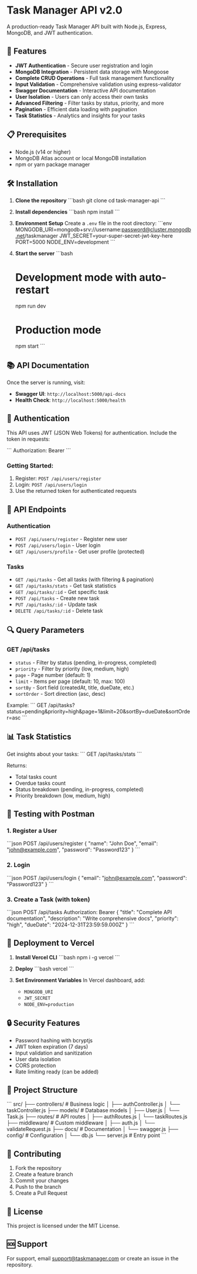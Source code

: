 # Task Manager API v2.0

A production-ready Task Manager API built with Node.js, Express, MongoDB, and JWT authentication.

## 🚀 Features

- **JWT Authentication** - Secure user registration and login
- **MongoDB Integration** - Persistent data storage with Mongoose
- **Complete CRUD Operations** - Full task management functionality
- **Input Validation** - Comprehensive validation using express-validator
- **Swagger Documentation** - Interactive API documentation
- **User Isolation** - Users can only access their own tasks
- **Advanced Filtering** - Filter tasks by status, priority, and more
- **Pagination** - Efficient data loading with pagination
- **Task Statistics** - Analytics and insights for your tasks

## 📋 Prerequisites

- Node.js (v14 or higher)
- MongoDB Atlas account or local MongoDB installation
- npm or yarn package manager

## 🛠️ Installation

1. **Clone the repository**
   \`\`\`bash
   git clone <your-repo-url>
   cd task-manager-api
   \`\`\`

2. **Install dependencies**
   \`\`\`bash
   npm install
   \`\`\`

3. **Environment Setup**
   Create a `.env` file in the root directory:
   \`\`\`env
   MONGODB_URI=mongodb+srv://username:password@cluster.mongodb.net/taskmanager
   JWT_SECRET=your-super-secret-jwt-key-here
   PORT=5000
   NODE_ENV=development
   \`\`\`

4. **Start the server**
   \`\`\`bash
   # Development mode with auto-restart
   npm run dev
   
   # Production mode
   npm start
   \`\`\`

## 📚 API Documentation

Once the server is running, visit:
- **Swagger UI**: `http://localhost:5000/api-docs`
- **Health Check**: `http://localhost:5000/health`

## 🔐 Authentication

This API uses JWT (JSON Web Tokens) for authentication. Include the token in requests:

\`\`\`
Authorization: Bearer <your-jwt-token>
\`\`\`

### Getting Started:
1. Register: `POST /api/users/register`
2. Login: `POST /api/users/login`
3. Use the returned token for authenticated requests

## 📖 API Endpoints

### Authentication
- `POST /api/users/register` - Register new user
- `POST /api/users/login` - User login
- `GET /api/users/profile` - Get user profile (protected)

### Tasks
- `GET /api/tasks` - Get all tasks (with filtering & pagination)
- `GET /api/tasks/stats` - Get task statistics
- `GET /api/tasks/:id` - Get specific task
- `POST /api/tasks` - Create new task
- `PUT /api/tasks/:id` - Update task
- `DELETE /api/tasks/:id` - Delete task

## 🔍 Query Parameters

### GET /api/tasks
- `status` - Filter by status (pending, in-progress, completed)
- `priority` - Filter by priority (low, medium, high)
- `page` - Page number (default: 1)
- `limit` - Items per page (default: 10, max: 100)
- `sortBy` - Sort field (createdAt, title, dueDate, etc.)
- `sortOrder` - Sort direction (asc, desc)

Example:
\`\`\`
GET /api/tasks?status=pending&priority=high&page=1&limit=20&sortBy=dueDate&sortOrder=asc
\`\`\`

## 📊 Task Statistics

Get insights about your tasks:
\`\`\`
GET /api/tasks/stats
\`\`\`

Returns:
- Total tasks count
- Overdue tasks count
- Status breakdown (pending, in-progress, completed)
- Priority breakdown (low, medium, high)

## 🧪 Testing with Postman

### 1. Register a User
\`\`\`json
POST /api/users/register
{
  "name": "John Doe",
  "email": "john@example.com",
  "password": "Password123"
}
\`\`\`

### 2. Login
\`\`\`json
POST /api/users/login
{
  "email": "john@example.com",
  "password": "Password123"
}
\`\`\`

### 3. Create a Task (with token)
\`\`\`json
POST /api/tasks
Authorization: Bearer <your-token>
{
  "title": "Complete API documentation",
  "description": "Write comprehensive docs",
  "priority": "high",
  "dueDate": "2024-12-31T23:59:59.000Z"
}
\`\`\`

## 🚀 Deployment to Vercel

1. **Install Vercel CLI**
   \`\`\`bash
   npm i -g vercel
   \`\`\`

2. **Deploy**
   \`\`\`bash
   vercel
   \`\`\`

3. **Set Environment Variables**
   In Vercel dashboard, add:
   - `MONGODB_URI`
   - `JWT_SECRET`
   - `NODE_ENV=production`

## 🔒 Security Features

- Password hashing with bcryptjs
- JWT token expiration (7 days)
- Input validation and sanitization
- User data isolation
- CORS protection
- Rate limiting ready (can be added)

## 📁 Project Structure

\`\`\`
src/
├── controllers/          # Business logic
│   ├── authController.js
│   └── taskController.js
├── models/              # Database models
│   ├── User.js
│   └── Task.js
├── routes/              # API routes
│   ├── authRoutes.js
│   └── taskRoutes.js
├── middleware/          # Custom middleware
│   ├── auth.js
│   └── validateRequest.js
├── docs/               # Documentation
│   └── swagger.js
├── config/             # Configuration
│   └── db.js
└── server.js           # Entry point
\`\`\`

## 🤝 Contributing

1. Fork the repository
2. Create a feature branch
3. Commit your changes
4. Push to the branch
5. Create a Pull Request

## 📄 License

This project is licensed under the MIT License.

## 🆘 Support

For support, email support@taskmanager.com or create an issue in the repository.
